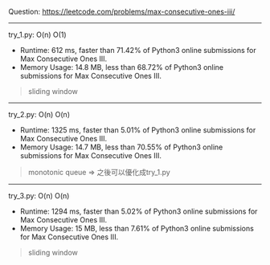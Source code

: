 Question: https://leetcode.com/problems/max-consecutive-ones-iii/

---

try_1.py: O(n) O(1)

* Runtime: 612 ms, faster than 71.42% of Python3 online submissions for Max Consecutive Ones III.
* Memory Usage: 14.8 MB, less than 68.72% of Python3 online submissions for Max Consecutive Ones III.

> sliding window

---

try_2.py: O(n) O(n)

* Runtime: 1325 ms, faster than 5.01% of Python3 online submissions for Max Consecutive Ones III.
* Memory Usage: 14.7 MB, less than 70.55% of Python3 online submissions for Max Consecutive Ones III.

> monotonic queue => 之後可以優化成try_1.py

---

try_3.py: O(n) O(n)

* Runtime: 1294 ms, faster than 5.02% of Python3 online submissions for Max Consecutive Ones III.
* Memory Usage: 15 MB, less than 7.61% of Python3 online submissions for Max Consecutive Ones III.

> sliding window
